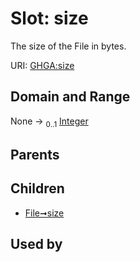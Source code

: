 
# Slot: size


The size of the File in bytes.

URI: [GHGA:size](https://w3id.org/GHGA/size)


## Domain and Range

None &#8594;  <sub>0..1</sub> [Integer](types/Integer.md)

## Parents


## Children

 *  [File➞size](File_size.md)

## Used by

